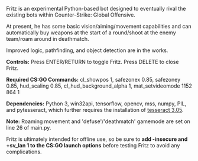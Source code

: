 Fritz is an experimental Python-based bot designed to eventually rival the existing bots within Counter-Strike: Global Offensive.

At present, he has some basic vision/aiming/movement capabilities and can automatically buy weapons at the start of a round/shoot at the enemy team/roam around in deathmatch.

Improved logic, pathfinding, and object detection are in the works.

**Controls:** Press ENTER/RETURN to toggle Fritz. Press DELETE to close Fritz.

**Required CS:GO Commands:** cl_showpos 1, safezonex 0.85, safezoney 0.85, hud_scaling 0.85, cl_hud_background_alpha 1, mat_setvideomode 1152 864 1

**Dependencies:** Python 3, win32api, tensorflow, opencv, mss, numpy, PIL, and pytesseract, which further requires the installation of [tesseract 3.05](https://github.com/UB-Mannheim/tesseract/wiki).

**Note:** Roaming movement and 'defuse'/'deathmatch' gamemode are set on line 26 of main.py.

Fritz is ultimately intended for offline use, so be sure to **add -insecure and +sv_lan 1 to the CS:GO launch options** before testing Fritz to avoid any complications.